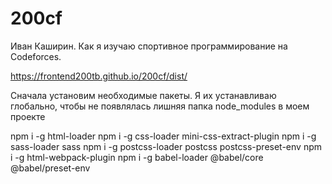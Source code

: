 # 200cf
Иван Каширин. Как я изучаю спортивное программирование на Codeforces.

https://frontend200tb.github.io/200cf/dist/

Сначала установим необходимые пакеты. Я их устанавливаю глобально, чтобы не появлялась лишняя папка node_modules в моем проекте

npm i -g html-loader
npm i -g css-loader mini-css-extract-plugin
npm i -g sass-loader sass
npm i -g postcss-loader postcss postcss-preset-env
npm i -g html-webpack-plugin
npm i -g babel-loader @babel/core @babel/preset-env